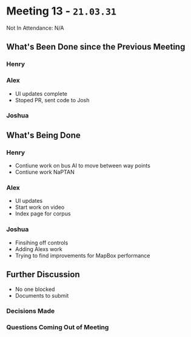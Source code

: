 # Meeting 13 - `21.03.31`
Not In Attendance: N/A

## What's Been Done since the Previous Meeting
### Henry
### Alex
- UI updates complete
- Stoped PR, sent code to Josh 
### Joshua

## What's Being Done
### Henry
- Contiune work on bus AI to move between way points
- Contiune work NaPTAN
### Alex
- UI updates
- Start work on video
- Index page for corpus
### Joshua
- Finsihing off controls
- Adding Alexs work
- Trying to find improvements for MapBox performance

## Further Discussion
- No one blocked
- Documents to submit
### Decisions Made
### Questions Coming Out of Meeting
